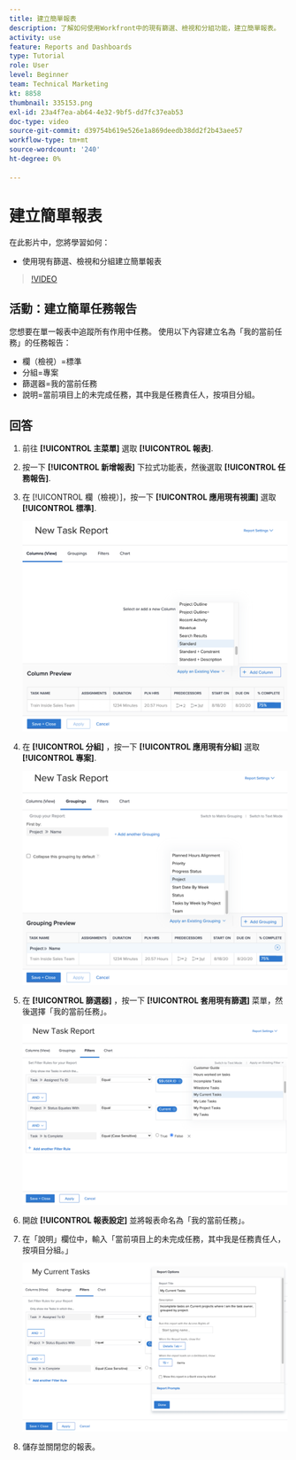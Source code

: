 ```yaml
---
title: 建立簡單報表
description: 了解如何使用Workfront中的現有篩選、檢視和分組功能，建立簡單報表。
activity: use
feature: Reports and Dashboards
type: Tutorial
role: User
level: Beginner
team: Technical Marketing
kt: 8858
thumbnail: 335153.png
exl-id: 23a4f7ea-ab64-4e32-9bf5-dd7fc37eab53
doc-type: video
source-git-commit: d39754b619e526e1a869deedb38dd2f2b43aee57
workflow-type: tm+mt
source-wordcount: '240'
ht-degree: 0%

---
```


# 建立簡單報表

在此影片中，您將學習如何：

* 使用現有篩選、檢視和分組建立簡單報表

>[!VIDEO](https://video.tv.adobe.com/v/335153/?quality=12)

## 活動：建立簡單任務報告

您想要在單一報表中追蹤所有作用中任務。 使用以下內容建立名為「我的當前任務」的任務報告：

* 欄（檢視）=標準
* 分組=專案
* 篩選器=我的當前任務
* 說明=當前項目上的未完成任務，其中我是任務責任人，按項目分組。

## 回答

1. 前往 **[!UICONTROL 主菜單]** 選取 **[!UICONTROL 報表]**.
1. 按一下 **[!UICONTROL 新增報表]** 下拉式功能表，然後選取 **[!UICONTROL 任務報告]**.
1. 在 [!UICONTROL 欄（檢視）]，按一下 **[!UICONTROL 應用現有視圖]** 選取 **[!UICONTROL 標準]**.

   ![在任務報表中建立列的螢幕影像](assets/simple-task-report-columns.png)

1. 在 **[!UICONTROL 分組]** ，按一下 **[!UICONTROL 應用現有分組]** 選取 **[!UICONTROL 專案]**.

   ![在任務報表中建立分組的螢幕影像](assets/simple-task-report-groupings.png)

1. 在 **[!UICONTROL 篩選器]** ，按一下 **[!UICONTROL 套用現有篩選]** 菜單，然後選擇「我的當前任務」。

   ![在任務報表中建立篩選器的螢幕影像](assets/simple-task-report-filters.png)

1. 開啟 **[!UICONTROL 報表設定]** 並將報表命名為「我的當前任務」。
1. 在「說明」欄位中，輸入「當前項目上的未完成任務，其中我是任務責任人，按項目分組。」

   ![任務報表中報表設定螢幕的影像](assets/simple-task-report-report-settings.png)

1. 儲存並關閉您的報表。
